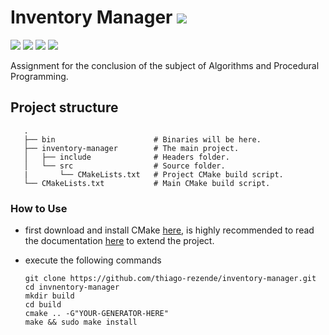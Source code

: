 # Inventory Manager ![](https://img.shields.io/badge/W.I.P--red.svg)

![](https://img.shields.io/badge/build-failing-red.svg) ![](https://img.shields.io/badge/C++-17-orange.svg) ![](https://img.shields.io/badge/CMake-3.14.0-blue.svg) ![](https://img.shields.io/badge/Doxygen-1.8.15-9cf.svg)

Assignment for the conclusion of the subject of Algorithms and Procedural Programming.

## Project structure
 ```
    .
    ├── bin                      # Binaries will be here.
    ├── inventory-manager        # The main project.
    │   ├── include              # Headers folder.
    │   └── src                  # Source folder.
    |       └── CMakeLists.txt   # Project CMake build script.
    └── CMakeLists.txt           # Main CMake build script.
```
### How to Use
 - first download and install CMake [here](https://cmake.org/download/), is highly recommended to read the documentation [here](https://cmake.org/cmake-tutorial/) to extend the project.
 - execute the following commands
 
     ```
     git clone https://github.com/thiago-rezende/inventory-manager.git
     cd invnentory-manager
     mkdir build
     cd build
     cmake .. -G"YOUR-GENERATOR-HERE"
     make && sudo make install
     ```
